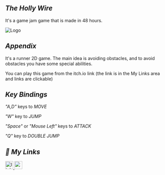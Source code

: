 ## ***The Holly Wire***

It's a game jam game that is made in 48 hours.


![Logo](https://img.itch.zone/aW1nLzgyMTA1NzMucG5n/original/t%2FZefA.png)


## ***Appendix***

 It's a runner 2D game. The main idea is avoiding obstacles, and to avoid obstacles you have some special abilities.

 You can play this game from the itch.io link (the link is in the My Links area and links are clickable)

## ***Key Bindings***

*"A,D"* keys to *MOVE* 

*"W"* key to *JUMP*

*"Space"* or *"Mouse Left"* keys to *ATTACK*

*"Q"* key to *DOUBLE JUMP*

## ***🔗 My Links***
 
<a href="https://linkedin.com/in/enginc4n" target="_blank">
<img src=https://img.shields.io/badge/linkedin-%231E77B5.svg?&style=for-the-badge&logo=linkedin&logoColor=white alt=linkedin style="margin-bottom: 5px;"height="25" />

<a href="https://konaxe.itch.io/the-holy-wire" target="_blank">
<img src=https://img.shields.io/badge/itchio-enginc4n-critical?logo=Itch.io height="25">
